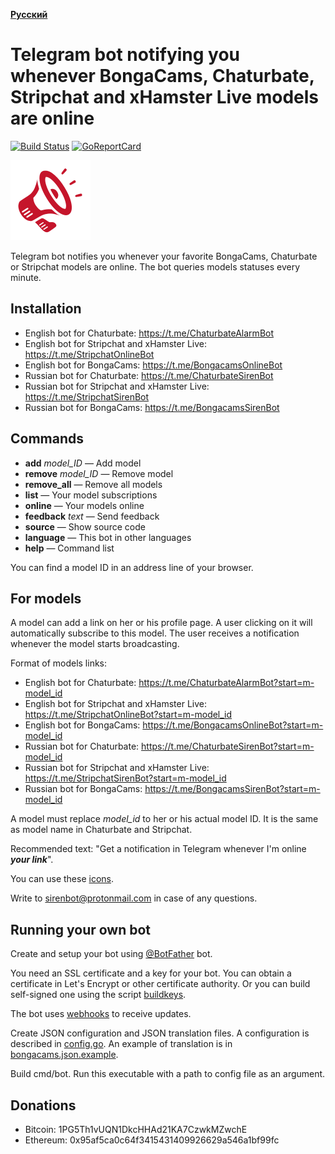 __[Русский](README.ru.md)__

Telegram bot notifying you whenever BongaCams, Chaturbate, Stripchat and xHamster Live models are online
========================================================================================================

[![Build Status](https://travis-ci.org/bcmk/siren.png)](https://travis-ci.org/bcmk/siren)
[![GoReportCard](http://goreportcard.com/badge/bcmk/siren)](http://goreportcard.com/report/bcmk/siren)

![](res/icons/megaphone128x128.png)

Telegram bot notifies you whenever your favorite BongaCams, Chaturbate or Stripchat models are online.
The bot queries models statuses every minute.

Installation
------------

* English bot for Chaturbate: https://t.me/ChaturbateAlarmBot
* English bot for Stripchat and xHamster Live: https://t.me/StripchatOnlineBot
* English bot for BongaCams: https://t.me/BongacamsOnlineBot
* Russian bot for Chaturbate: https://t.me/ChaturbateSirenBot
* Russian bot for Stripchat and xHamster Live: https://t.me/StripchatSirenBot
* Russian bot for BongaCams: https://t.me/BongacamsSirenBot

Commands
--------

* __add__ _model_ID_ — Add model
* __remove__ _model_ID_ — Remove model
* __remove_all__ — Remove all models
* __list__ — Your model subscriptions
* __online__ — Your models online
* __feedback__ _text_ — Send feedback
* __source__ — Show source code
* __language__ — This bot in other languages
* __help__ — Command list

You can find a model ID in an address line of your browser.

For models
----------

A model can add a link on her or his profile page.
A user clicking on it will automatically subscribe to this model.
The user receives a notification whenever the model starts broadcasting.

Format of models links:
* English bot for Chaturbate: https://t.me/ChaturbateAlarmBot?start=m-model_id
* English bot for Stripchat and xHamster Live: https://t.me/StripchatOnlineBot?start=m-model_id
* English bot for BongaCams: https://t.me/BongacamsOnlineBot?start=m-model_id
* Russian bot for Chaturbate: https://t.me/ChaturbateSirenBot?start=m-model_id
* Russian bot for Stripchat and xHamster Live: https://t.me/StripchatSirenBot?start=m-model_id
* Russian bot for BongaCams: https://t.me/BongacamsSirenBot?start=m-model_id

A model must replace _model_id_ to her or his actual model ID.
It is the same as model name in Chaturbate and Stripchat.

Recommended text: "Get a notification in Telegram whenever I'm online ___your link___".

You can use these [icons](res/icons).

Write to sirenbot@protonmail.com in case of any questions.

Running your own bot
--------------------

Create and setup your bot using [@BotFather](https://telegram.me/BotFather) bot.

You need an SSL certificate and a key for your bot.
You can obtain a certificate in Let's Encrypt or other certificate authority.
Or you can build self-signed one using the script [buildkeys](scripts/buildkeys).

The bot uses [webhooks](https://core.telegram.org/bots/webhooks) to receive updates.

Create JSON configuration and JSON translation files.
A configuration is described in [config.go](cmd/bot/config.go).
An example of translation is in [bongacams.json.example](res/translations/bongacams.json.example).

Build cmd/bot. Run this executable with a path to config file as an argument.

Donations
---------

* Bitcoin: 1PG5Th1vUQN1DkcHHAd21KA7CzwkMZwchE
* Ethereum: 0x95af5ca0c64f3415431409926629a546a1bf99fc
